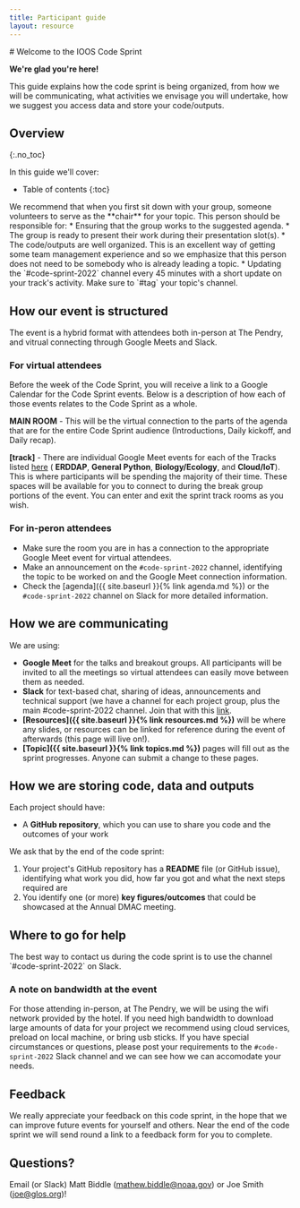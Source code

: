```yaml
---
title: Participant guide
layout: resource
---
```


<div class="lead" markdown="1">
# Welcome to the IOOS Code Sprint

**We're glad you're here!**

This guide explains how the code sprint is being organized, from how we will be
communicating, what activities we envisage you will undertake, how we suggest
you access data and store your code/outputs.
</div>

## Overview
{:.no_toc}

In this guide we'll cover:

* Table of contents
{:toc}

<div class="aside" markdown="1">
We recommend that when you first sit down with your group, someone volunteers to serve as the **chair** for your topic.
This person should be responsible for:
* Ensuring that the group works to the suggested agenda.
* The group is ready to present their work during their presentation slot(s). 
* The code/outputs are well organized.
This is an excellent way of getting some team management experience and so we emphasize that this person does not need to be somebody who is already leading a topic. 
* Updating the `#code-sprint-2022` channel every 45 minutes with a short update on your track's activity. Make sure to `#tag` your topic's channel. 

</div>

## How our event is structured
The event is a hybrid format with attendees both in-person at The Pendry, and vitrual connecting through Google Meets and Slack. 

### For virtual attendees
Before the week of the Code Sprint, you will receive a link to a Google Calendar for the Code Sprint events. Below is a description of how each of those events relates to the Code Sprint as a whole.

**MAIN ROOM** - This will be the virtual connection to the parts of the agenda that are for the entire Code Sprint audience (Introductions, Daily kickoff, and Daily recap).  

**[track]** - There are individual Google Meet events for each of the Tracks listed [here](https://github.com/ioos/ioos-code-sprint/blob/main/2022/track-list.md) ( **ERDDAP**, **General Python**, **Biology/Ecology**, and **Cloud/IoT**). This is where participants will be spending the majority of their time. These spaces will be available for you to connect to during the break group portions of the event. You can enter and exit the sprint track rooms as you wish. 

### For in-peron attendees

* Make sure the room you are in has a connection to the appropriate Google Meet event for virtual attendees.
* Make an announcement on the `#code-sprint-2022` channel, identifying the topic to be worked on and the Google Meet connection information.
* Check the [agenda]({{ site.baseurl }}{% link agenda.md %}) or the `#code-sprint-2022` channel on Slack for more detailed information.

## How we are communicating

We are using:
* **Google Meet** for the talks and breakout groups. All participants will be invited to all the meetings so virtual attendees can easily move between them as needed. 
* **Slack** for text-based chat, sharing of ideas, announcements and technical support (we have a channel for each project group, plus the main #code-sprint-2022 channel. Join that with this [link](https://ioos.slack.com/join/shared_invite/zt-16fcb3lev-SsqZQkXC~Z23KbTvosUaNg#/shared-invite/email). 
* **[Resources]({{ site.baseurl }}{% link resources.md %})** will be where any slides, or resources can be linked for reference during the event of afterwards (this page will live on!). 
* **[Topic]({{ site.baseurl }}{% link topics.md %})** pages will fill out as the sprint progresses. Anyone can submit a change to these pages. 

## How we are storing code, data and outputs

Each project should have:

* A **GitHub repository**, which you can use to share you code and the outcomes
  of your work

<div class="lead" markdown="1">
We ask that by the end of the code sprint:

1. Your project's GitHub repository has a **README** file (or GitHub issue), identifying what work
   you did, how far you got and what the next steps required are
2. You identify one (or more) **key figures/outcomes** that could be showcased at the 
   Annual DMAC meeting.
</div>

## Where to go for help

<div class="aside" markdown="1">
The best way to contact us during the code sprint is to use the channel `#code-sprint-2022` on Slack.
</div>

### A note on bandwidth at the event

For those attending in-person, at The Pendry, we will be using the wifi network provided by the hotel. If you need high bandwidth to download large amounts of data for your project we recommend using cloud services, preload on local machine, or bring usb sticks. If you have special circumstances or questions, please post your requirements to the `#code-sprint-2022` Slack channel and we can see how we can accomodate your needs.

## Feedback

We really appreciate your feedback on this code sprint, in the hope that we can improve future events for yourself and others. Near the end of the code sprint we will send round a link to a feedback form for you to complete.

## Questions?

Email (or Slack) Matt Biddle (mathew.biddle@noaa.gov) or Joe Smith (joe@glos.org)!
